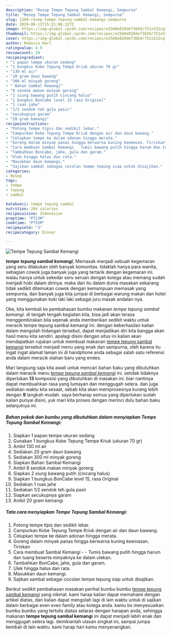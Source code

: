 ```yaml
---
description: "Resep Tempe Tepung Sambal Kemangi, Sempurna"
title: "Resep Tempe Tepung Sambal Kemangi, Sempurna"
slug: 1308-resep-tempe-tepung-sambal-kemangi-sempurna
date: 2020-08-11T15:21:00.327Z
image: https://img-global.cpcdn.com/recipes/e2560e028def36b9/751x532cq70/tempe-tepung-sambal-kemangi-foto-resep-utama.jpg
thumbnail: https://img-global.cpcdn.com/recipes/e2560e028def36b9/751x532cq70/tempe-tepung-sambal-kemangi-foto-resep-utama.jpg
cover: https://img-global.cpcdn.com/recipes/e2560e028def36b9/751x532cq70/tempe-tepung-sambal-kemangi-foto-resep-utama.jpg
author: Rebecca Hart
ratingvalue: 4.9
reviewcount: 10
recipeingredient:
- "1 papan tempe ukuran sedang"
- "1 bungkus Kobe Tepung Tempe Kriuk ukuran 70 gr"
- "130 ml air"
- "20 gram daun bawang"
- "300 ml minyak goreng"
- " Bahan Sambal Kemangi"
- "8 sendok makan minyak goreng"
- "2 siung bawang putih cincang halus"
- "1 bungkus BonCabe level 15 rasa Original"
- "1 ruas jahe"
- "1/2 sendok teh gula pasir"
- "secukupnya garam"
- "20 gram kemangi"
recipeinstructions:
- "Potong tempe tipis dan sedikit lebar."
- "Campurkan Kobe Tepung Tempe Kriuk dengan air dan daun bawang."
- "Celupkan tempe ke dalam adonan hingga merata."
- "Goreng dalam minyak panas hingga berwarna kuning keemasan. Tiriskan"
- "Cara membuat Sambal Kemangi   Tumis bawang putih hingga harum dan tuang beserta minyaknya ke dalam ulekan."
- "Tambahkan BonCabe, jahe, gula dan garam."
- "Ulek hingga halus dan rata."
- "Masukkan daun kemangi."
- "Sajikan sambal sebagai cocolan tempe tepung siap untuk disajikan."
categories:
- Resep
tags:
- tempe
- tepung
- sambal

katakunci: tempe tepung sambal 
nutrition: 204 calories
recipecuisine: Indonesian
preptime: "PT13M"
cooktime: "PT55M"
recipeyield: "3"
recipecategory: Dinner

---
```



![Tempe Tepung Sambal Kemangi](https://img-global.cpcdn.com/recipes/e2560e028def36b9/751x532cq70/tempe-tepung-sambal-kemangi-foto-resep-utama.jpg)

<b><i>tempe tepung sambal kemangi</i></b>, Memasak menjadi sebuah kegemaran yang seru dilakukan oleh banyak komunitas. tidaklah hanya para wanita, sebagian cowok juga banyak juga yang tertarik dengan kegemaran ini. walau hanya untuk sekedar seru seruan dengan kolega atau memang sudah menjadi hobi dalam dirinya. maka dari itu dalam dunia masakan sekarang tidak sedikit ditemukan cowok dengan kemampuan memasak yang sempurna, dan banyak juga kita jumpai di berbagai warung makan dan hotel yang menggunakan koki laki laki sebagai juru masak andalan nya.



Oke, kita kembali ke pembahasan bumbu makanan <i>tempe tepung sambal kemangi</i>. di tengah tengah kegiatan kita, bisa jadi akan terasa menggembirakan bila sejenak anda memberikan sedikit waktu untuk meracik tempe tepung sambal kemangi ini. dengan keberhasilan kalian dalam mengolah hidangan tersebut, dapat menjadikan diri kita bangga akan hasil menu kita sendiri. apalagi disini dengan situs ini kalian akan mendapatkan rujukan untuk membuat makanan <u>tempe tepung sambal kemangi</u> tersebut menjadi menu yang enak dan sempurna, oleh karena itu ingat ingat alamat laman ini di handphone anda sebagai salah satu referensi anda dalam meracik olahan baru yang endes.


Mari langsung saja kita awali untuk mencari bahan baku yang dibutuhkan dalam meracik menu <u><i>tempe tepung sambal kemangi</i></u> ini. setidak tidaknya diperlukan <b>13</b> komposisi yang dibutuhkan di masakan ini. biar nantinya dapat membuahkan rasa yang lumayan dan menggugah selera. dan juga sediakan waktu kita sesaat, sebab kita akan memprosesnya kurang lebih dengan <b>9</b> langkah mudah. saya berharap semua yang diperlukan sudah kalian punyai disini, yuk mari kita proses dengan merinci dulu bahan baku selanjutnya ini.

<!--inarticleads1-->

##### Bahan pokok dan bumbu yang dibutuhkan dalam menyiapkan Tempe Tepung Sambal Kemangi:

1. Siapkan 1 papan tempe ukuran sedang
1. Gunakan 1 bungkus Kobe Tepung Tempe Kriuk (ukuran 70 gr)
1. Ambil 130 ml air
1. Sediakan 20 gram daun bawang
1. Sediakan 300 ml minyak goreng
1. Siapkan  Bahan Sambal Kemangi
1. Ambil 8 sendok makan minyak goreng
1. Siapkan 2 siung bawang putih (cincang halus)
1. Siapkan 1 bungkus BonCabe level 15, rasa Original
1. Sediakan 1 ruas jahe
1. Sediakan 1/2 sendok teh gula pasir
1. Siapkan secukupnya garam
1. Ambil 20 gram kemangi




<!--inarticleads2-->

##### Tata cara menyiapkan Tempe Tepung Sambal Kemangi:

1. Potong tempe tipis dan sedikit lebar.
1. Campurkan Kobe Tepung Tempe Kriuk dengan air dan daun bawang.
1. Celupkan tempe ke dalam adonan hingga merata.
1. Goreng dalam minyak panas hingga berwarna kuning keemasan. Tiriskan
1. Cara membuat Sambal Kemangi -  -  Tumis bawang putih hingga harum dan tuang beserta minyaknya ke dalam ulekan.
1. Tambahkan BonCabe, jahe, gula dan garam.
1. Ulek hingga halus dan rata.
1. Masukkan daun kemangi.
1. Sajikan sambal sebagai cocolan tempe tepung siap untuk disajikan.




Berikut sedikit pembahasan masakan perihal bumbu bumbu <u>tempe tepung sambal kemangi</u> yang nikmat. kami harap kalian dapat memahami dengan artikel diatas, dan kalian dapat mengolah lagi di lain waktu untuk di sajikan dalam berbagai even even family atau kolega anda. kamu bs menyesuaikan bumbu bumbu yang tertulis diatas selaras dengan harapan anda, sehingga makanan <b>tempe tepung sambal kemangi</b> ini dapat menjadi lebih enak dan menggugah selera lagi. demikianlah ulasan singkat ini, sampai jumpa kembali di lain waktu. kami harap hari kamu menyenangkan.
